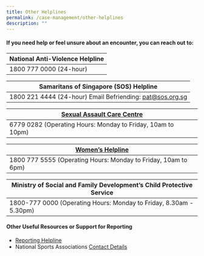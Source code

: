 ```yaml
---
title: Other Helplines
permalink: /case-management/other-helplines
description: ""
---
```

#### If you need help or feel unsure about an encounter, you can reach out to:


| National Anti-Violence Helpline | 
| -------- | 
|1800 777 0000 (24-hour)| 

| Samaritans of Singapore (SOS) Helpline | 
| -------- | 
|1800 221 4444 (24-hour) Email Befriending: pat@sos.org.sg| 

|  [Sexual Assault Care Centre ](https://sacc.aware.org.sg/)  | 
| -------- | 
| 6779 0282 (Operating Hours: Monday to Friday, 10am to 10pm) | 

| [Women’s Helpline](https://www.aware.org.sg/womens-care-centre/helpline/) | 
| -------- | 
|1800 777 5555 (Operating Hours: Monday to Friday, 10am to 6pm) | 

| Ministry of Social and Family Development’s Child Protective Service | 
| -------- | 
|1800-777 0000 (Operating Hours: Monday to Friday, 8.30am - 5.30pm) | 



#### Other Useful Resources or Support for Reporting
* [Reporting Helpline](/files/Other%20Useful%20Resources%20for%20Reporting-updated%20Mar%202021.pdf)
* National Sports Associations [Contact Details](https://www.myactivesg.com/Sports/Find-a-National-Sports-Association)
